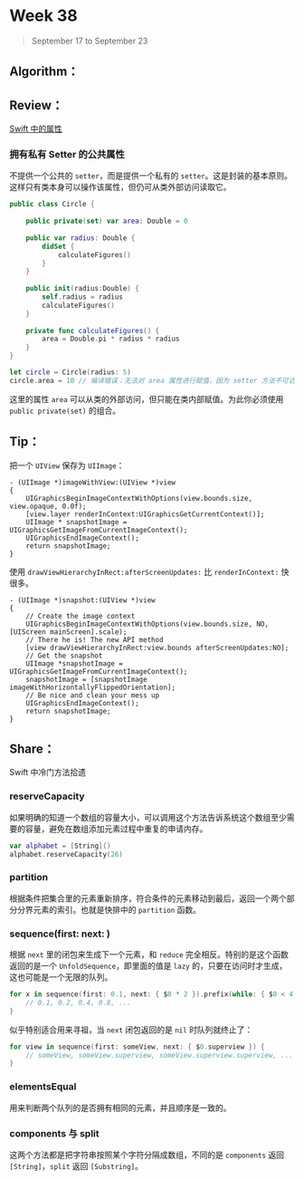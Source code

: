 # Week 38

> September 17 to September 23

## Algorithm：
 

## Review：

[Swift 中的属性](https://swift.gg/2018/09/18/properties-in-swift/)

### 拥有私有 Setter 的公共属性
不提供一个公共的 `setter`，而是提供一个私有的 `setter`。这是封装的基本原则。这样只有类本身可以操作该属性，但仍可从类外部访问读取它。

```swift
public class Circle {
    
    public private(set) var area: Double = 0
    
    public var radius: Double {
        didSet {
            calculateFigures()
        }
    }
    
    public init(radius:Double) {
        self.radius = radius
        calculateFigures()
    }
    
    private func calculateFigures() {
        area = Double.pi * radius * radius
    }
}

let circle = Circle(radius: 5)
circle.area = 10 // 编译错误：无法对 area 属性进行赋值，因为 setter 方法不可访问
```
这里的属性 `area` 可以从类的外部访问，但只能在类内部赋值。为此你必须使用 `public private(set)` 的组合。

## Tip：
把一个 `UIView` 保存为 `UIImage`：
```objc
- (UIImage *)imageWithView:(UIView *)view
{
    UIGraphicsBeginImageContextWithOptions(view.bounds.size, view.opaque, 0.0f);
    [view.layer renderInContext:UIGraphicsGetCurrentContext()];
    UIImage * snapshotImage = UIGraphicsGetImageFromCurrentImageContext();
    UIGraphicsEndImageContext();
    return snapshotImage;
}
```

使用 `drawViewHierarchyInRect:afterScreenUpdates:` 比 `renderInContext:` 快很多。
```objc
- (UIImage *)snapshot:(UIView *)view
{
    // Create the image context
    UIGraphicsBeginImageContextWithOptions(view.bounds.size, NO, [UIScreen mainScreen].scale);
    // There he is! The new API method
    [view drawViewHierarchyInRect:view.bounds afterScreenUpdates:NO];
    // Get the snapshot
    UIImage *snapshotImage = UIGraphicsGetImageFromCurrentImageContext();
    snapshotImage = [snapshotImage imageWithHorizontallyFlippedOrientation];
    // Be nice and clean your mess up
    UIGraphicsEndImageContext();
    return snapshotImage;
}
```

## Share：

Swift 中冷门方法拾遗

### reserveCapacity
如果明确的知道一个数组的容量大小，可以调用这个方法告诉系统这个数组至少需要的容量，避免在数组添加元素过程中重复的申请内存。
```swift
var alphabet = [String]()
alphabet.reserveCapacity(26)
```

### partition
根据条件把集合里的元素重新排序，符合条件的元素移动到最后，返回一个两个部分分界元素的索引。也就是快排中的 `partition` 函数。

### sequence(first: next: )
根据 `next` 里的闭包来生成下一个元素，和 `reduce` 完全相反。特别的是这个函数返回的是一个 `UnfoldSequence`，即里面的值是 `lazy` 的，只要在访问时才生成，这也可能是一个无限的队列。
```swift
for x in sequence(first: 0.1, next: { $0 * 2 }).prefix(while: { $0 < 4 }) {
    // 0.1, 0.2, 0.4, 0.8, ...
}
```
似乎特别适合用来寻祖，当 `next` 闭包返回的是 `nil` 时队列就终止了：
```swift
for view in sequence(first: someView, next: { $0.superview }) {
    // someView, someView.superview, someView.superview.superview, ...
}
```

### elementsEqual
用来判断两个队列的是否拥有相同的元素，并且顺序是一致的。

### components 与 split
这两个方法都是把字符串按照某个字符分隔成数组，不同的是 `components` 返回 `[String]`，`split` 返回 `[Substring]`。
